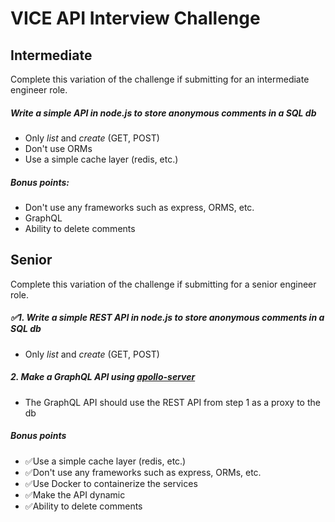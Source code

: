# VICE API Interview Challenge

## Intermediate

Complete this variation of the challenge if submitting for an intermediate engineer role.

##### Write a simple API in node.js to store anonymous comments in a SQL db
- Only *list* and *create* (GET, POST)
- Don't use ORMs
- Use a simple cache layer (redis, etc.)
  
##### Bonus points:
- Don't use any frameworks such as express, ORMS, etc.
- GraphQL
- Ability to delete comments

## Senior

Complete this variation of the challenge if submitting for a senior engineer role.


##### ✅1. Write a simple REST API in node.js to store anonymous comments in a SQL db 
- Only *list* and *create* (GET, POST)

##### 2. Make a GraphQL API using [apollo-server](https://github.com/apollographql/apollo-server)
- The GraphQL API should use the REST API from step 1 as a proxy to the db

##### *Bonus points*
- ✅Use a simple cache layer (redis, etc.)
- ✅Don't use any frameworks such as express, ORMs, etc.
- ✅Use Docker to containerize the services
- ✅Make the API dynamic
- ✅Ability to delete comments
